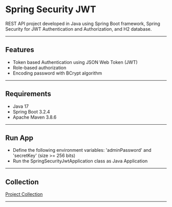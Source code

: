 # Spring Security JWT
REST API project developed in Java using Spring Boot framework, Spring Security for JWT Authentication and Authorization, and H2 database.

----------

## Features
- Token based Authentication using JSON Web Token (JWT)
- Role-based authorization
- Encoding password with BCrypt algorithm

----------

## Requirements
- Java 17
- Spring Boot 3.2.4
- Apache Maven 3.8.6

----------

## Run App
- Define the following environment variables: 'adminPassword' and 'secretKey' (size >= 256 bits)
- Run the SpringSecurityJwtApplication class as Java Application

----------

## Collection
[Project Collection][1]

----------

[1]: https://github.com/erebelo/spring-security-jwt/tree/main/collection